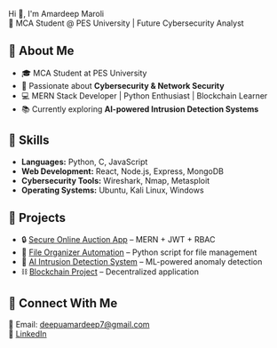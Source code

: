 Hi 👋, I'm Amardeep Maroli  
🚀 MCA Student @ PES University | Future Cybersecurity Analyst  

## 🔹 About Me  
- 🎓 MCA Student at PES University  
- 🔐 Passionate about **Cybersecurity & Network Security**  
- 💻 MERN Stack Developer | Python Enthusiast | Blockchain Learner  
- 📚 Currently exploring **AI-powered Intrusion Detection Systems**  

## 🔹 Skills  
- **Languages:** Python, C, JavaScript  
- **Web Development:** React, Node.js, Express, MongoDB  
- **Cybersecurity Tools:** Wireshark, Nmap, Metasploit  
- **Operating Systems:** Ubuntu, Kali Linux, Windows  

## 🔹 Projects  
- 🔒 [Secure Online Auction App]( https://github.com/Amardeep-prog/online-auction) – MERN + JWT + RBAC  
- 📂 [File Organizer Automation](https://github.com/Amardeep-prog/file-organizer) – Python script for file management  
- 🤖 [AI Intrusion Detection System](#) – ML-powered anomaly detection  
- ⛓️ [Blockchain Project](#) – Decentralized application  

## 🔹 Connect With Me  
📧 Email: deepuamardeep7@gmail.com  
🔗 [LinkedIn]((https://www.linkedin.com/in/amardeep-maroli-ba7589308/)) 
